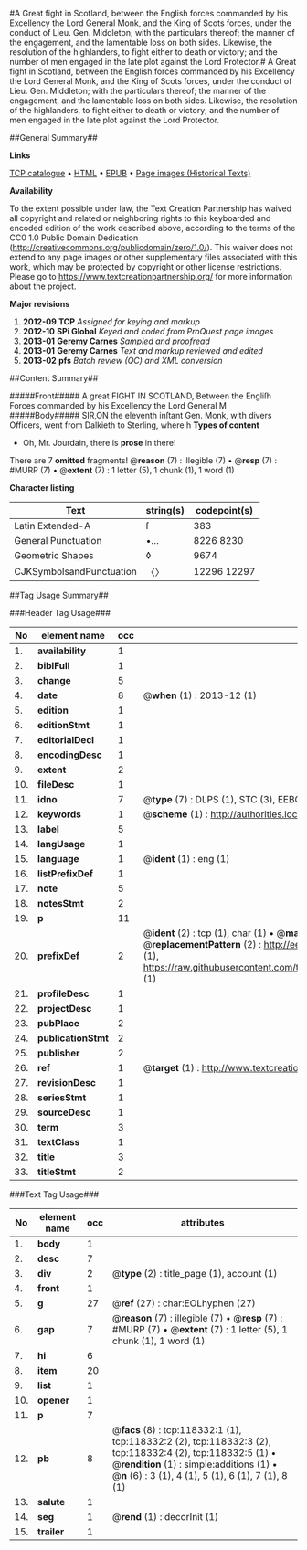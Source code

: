 #A Great fight in Scotland, between the English forces commanded by his Excellency the Lord General Monk, and the King of Scots forces, under the conduct of Lieu. Gen. Middleton; with the particulars thereof; the manner of the engagement, and the lamentable loss on both sides. Likewise, the resolution of the highlanders, to fight either to death or victory; and the number of men engaged in the late plot against the Lord Protector.#
A Great fight in Scotland, between the English forces commanded by his Excellency the Lord General Monk, and the King of Scots forces, under the conduct of Lieu. Gen. Middleton; with the particulars thereof; the manner of the engagement, and the lamentable loss on both sides. Likewise, the resolution of the highlanders, to fight either to death or victory; and the number of men engaged in the late plot against the Lord Protector.

##General Summary##

**Links**

[TCP catalogue](http://www.ota.ox.ac.uk/tcp/)  • 
[HTML](http://tei.it.ox.ac.uk/tcp/Texts-HTML/free/A85/A85596.html)  • 
[EPUB](http://tei.it.ox.ac.uk/tcp/Texts-EPUB/free/A85/A85596.epub) • 
[Page images (Historical Texts)](https://historicaltexts.jisc.ac.uk/eebo-99866072e)

**Availability**

To the extent possible under law, the Text Creation Partnership has waived all copyright and related or neighboring rights to this keyboarded and encoded edition of the work described above, according to the terms of the CC0 1.0 Public Domain Dedication (http://creativecommons.org/publicdomain/zero/1.0/). This waiver does not extend to any page images or other supplementary files associated with this work, which may be protected by copyright or other license restrictions. Please go to https://www.textcreationpartnership.org/ for more information about the project.

**Major revisions**

1. __2012-09__ __TCP__ *Assigned for keying and markup*
1. __2012-10__ __SPi Global__ *Keyed and coded from ProQuest page images*
1. __2013-01__ __Geremy Carnes__ *Sampled and proofread*
1. __2013-01__ __Geremy Carnes__ *Text and markup reviewed and edited*
1. __2013-02__ __pfs__ *Batch review (QC) and XML conversion*

##Content Summary##

#####Front#####
A great FIGHT IN SCOTLAND, Between the Engliſh Forces commanded by his Excellency the Lord General M
#####Body#####
SIR,ON the eleventh inſtant Gen. Monk, with divers Officers, went from Dalkieth to Sterling, where h
**Types of content**

  * Oh, Mr. Jourdain, there is **prose** in there!

There are 7 **omitted** fragments! 
 @__reason__ (7) : illegible (7)  •  @__resp__ (7) : #MURP (7)  •  @__extent__ (7) : 1 letter (5), 1 chunk (1), 1 word (1)

**Character listing**


|Text|string(s)|codepoint(s)|
|---|---|---|
|Latin Extended-A|ſ|383|
|General Punctuation|•…|8226 8230|
|Geometric Shapes|◊|9674|
|CJKSymbolsandPunctuation|〈〉|12296 12297|

##Tag Usage Summary##

###Header Tag Usage###

|No|element name|occ|attributes|
|---|---|---|---|
|1.|__availability__|1||
|2.|__biblFull__|1||
|3.|__change__|5||
|4.|__date__|8| @__when__ (1) : 2013-12 (1)|
|5.|__edition__|1||
|6.|__editionStmt__|1||
|7.|__editorialDecl__|1||
|8.|__encodingDesc__|1||
|9.|__extent__|2||
|10.|__fileDesc__|1||
|11.|__idno__|7| @__type__ (7) : DLPS (1), STC (3), EEBO-CITATION (1), PROQUEST (1), VID (1)|
|12.|__keywords__|1| @__scheme__ (1) : http://authorities.loc.gov/ (1)|
|13.|__label__|5||
|14.|__langUsage__|1||
|15.|__language__|1| @__ident__ (1) : eng (1)|
|16.|__listPrefixDef__|1||
|17.|__note__|5||
|18.|__notesStmt__|2||
|19.|__p__|11||
|20.|__prefixDef__|2| @__ident__ (2) : tcp (1), char (1)  •  @__matchPattern__ (2) : ([0-9\-]+):([0-9IVX]+) (1), (.+) (1)  •  @__replacementPattern__ (2) : http://eebo.chadwyck.com/downloadtiff?vid=$1&page=$2 (1), https://raw.githubusercontent.com/textcreationpartnership/Texts/master/tcpchars.xml#$1 (1)|
|21.|__profileDesc__|1||
|22.|__projectDesc__|1||
|23.|__pubPlace__|2||
|24.|__publicationStmt__|2||
|25.|__publisher__|2||
|26.|__ref__|1| @__target__ (1) : http://www.textcreationpartnership.org/docs/. (1)|
|27.|__revisionDesc__|1||
|28.|__seriesStmt__|1||
|29.|__sourceDesc__|1||
|30.|__term__|3||
|31.|__textClass__|1||
|32.|__title__|3||
|33.|__titleStmt__|2||


###Text Tag Usage###

|No|element name|occ|attributes|
|---|---|---|---|
|1.|__body__|1||
|2.|__desc__|7||
|3.|__div__|2| @__type__ (2) : title_page (1), account (1)|
|4.|__front__|1||
|5.|__g__|27| @__ref__ (27) : char:EOLhyphen (27)|
|6.|__gap__|7| @__reason__ (7) : illegible (7)  •  @__resp__ (7) : #MURP (7)  •  @__extent__ (7) : 1 letter (5), 1 chunk (1), 1 word (1)|
|7.|__hi__|6||
|8.|__item__|20||
|9.|__list__|1||
|10.|__opener__|1||
|11.|__p__|7||
|12.|__pb__|8| @__facs__ (8) : tcp:118332:1 (1), tcp:118332:2 (2), tcp:118332:3 (2), tcp:118332:4 (2), tcp:118332:5 (1)  •  @__rendition__ (1) : simple:additions (1)  •  @__n__ (6) : 3 (1), 4 (1), 5 (1), 6 (1), 7 (1), 8 (1)|
|13.|__salute__|1||
|14.|__seg__|1| @__rend__ (1) : decorInit (1)|
|15.|__trailer__|1||
